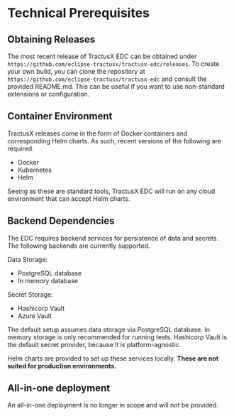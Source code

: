 # Technical Prerequisites

## Obtaining Releases

The most recent release of TractusX EDC can be obtained under `https://github.com/eclipse-tractusx/tractusx-edc/releases`.
To create your own build, you can clone the repository at `https://github.com/eclipse-tractusx/tractusx-edc` and consult the provided README.md.
This can be useful if you want to use non-standard extensions or configuration.

## Container Environment

TractusX releases come in the form of Docker containers and corresponding Helm charts.
As such, recent versions of the following are required.

- Docker
- Kubernetes
- Helm

Seeing as these are standard tools, TractusX EDC will run on any cloud environment that can accept Helm charts.

## Backend Dependencies

The EDC requires backend services for persistence of data and secrets. The following backends are currently supported.

Data Storage:

- PostgreSQL database
- In memory database

Secret Storage:

- Hashicorp Vault
- Azure Vault

The default setup assumes data storage via PostgreSQL database.
In memory storage is only recommended for running tests.
Hashicorp Vault is the default secret provider, because it is platform-agnostic.

Helm charts are provided to set up these services locally.
**These are not suited for production environments.**

## All-in-one deployment

An all-in-one deployment is no longer in scope and will not be provided.
